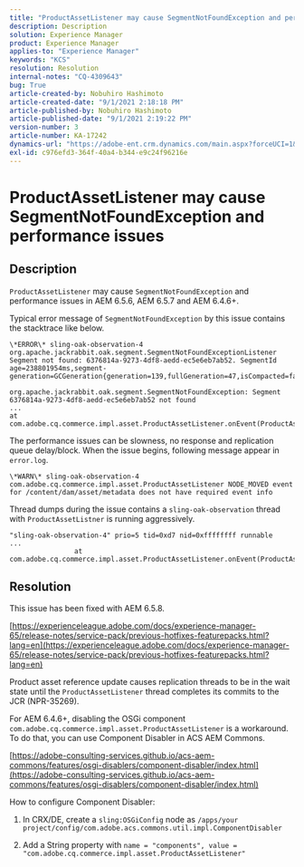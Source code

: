 ```yaml
---
title: "ProductAssetListener may cause SegmentNotFoundException and performance issues"
description: Description
solution: Experience Manager
product: Experience Manager
applies-to: "Experience Manager"
keywords: "KCS"
resolution: Resolution
internal-notes: "CQ-4309643"
bug: True
article-created-by: Nobuhiro Hashimoto
article-created-date: "9/1/2021 2:18:18 PM"
article-published-by: Nobuhiro Hashimoto
article-published-date: "9/1/2021 2:19:22 PM"
version-number: 3
article-number: KA-17242
dynamics-url: "https://adobe-ent.crm.dynamics.com/main.aspx?forceUCI=1&pagetype=entityrecord&etn=knowledgearticle&id=a27a3073-2f0b-ec11-b6e6-00224808dc0d"
exl-id: c976efd3-364f-40a4-b344-e9c24f96216e
---
```

# ProductAssetListener may cause SegmentNotFoundException and performance issues

## Description


`ProductAssetListener` may cause `SegmentNotFoundException` and performance issues in AEM 6.5.6, AEM 6.5.7 and AEM 6.4.6+.



Typical error message of `SegmentNotFoundException` by this issue contains the stacktrace like below.
```
\*ERROR\* sling-oak-observation-4 org.apache.jackrabbit.oak.segment.SegmentNotFoundExceptionListener
Segment not found: 6376814a-9273-4df8-aedd-ec5e6eb7ab52. SegmentId age=238801954ms,segment-generation=GCGeneration{generation=139,fullGeneration=47,isCompacted=false}

org.apache.jackrabbit.oak.segment.SegmentNotFoundException: Segment 6376814a-9273-4df8-aedd-ec5e6eb7ab52 not found
...
at com.adobe.cq.commerce.impl.asset.ProductAssetListener.onEvent(ProductAssetListener.java:153)
```


The performance issues can be slowness, no response and replication queue delay/block. When the issue begins, following message appear in `error.log`.
```
\*WARN\* sling-oak-observation-4 com.adobe.cq.commerce.impl.asset.ProductAssetListener NODE_MOVED event
for /content/dam/asset/metadata does not have required event info
```


Thread dumps during the issue contains a `sling-oak-observation` thread with `ProductAssetListner` is running aggressively.
```
"sling-oak-observation-4" prio=5 tid=0xd7 nid=0xffffffff runnable 
...
                at com.adobe.cq.commerce.impl.asset.ProductAssetListener.onEvent(ProductAssetListener.java:153)
```

## Resolution


This issue has been fixed with AEM 6.5.8.

[https://experienceleague.adobe.com/docs/experience-manager-65/release-notes/service-pack/previous-hotfixes-featurepacks.html?lang=en](https://experienceleague.adobe.com/docs/experience-manager-65/release-notes/service-pack/previous-hotfixes-featurepacks.html?lang=en)

Product asset reference update causes replication threads to be in the wait state until the `ProductAssetListener` thread completes its commits to the JCR (NPR-35269).



For AEM 6.4.6+, disabling the OSGi component `com.adobe.cq.commerce.impl.asset.ProductAssetListener` is a workaround. To do that, you can use Component Disabler in ACS AEM Commons.

[https://adobe-consulting-services.github.io/acs-aem-commons/features/osgi-disablers/component-disabler/index.html](https://adobe-consulting-services.github.io/acs-aem-commons/features/osgi-disablers/component-disabler/index.html)



How to configure Component Disabler:

1. In CRX/DE, create a `sling:OSGiConfig` node as `/apps/your project/config/com.adobe.acs.commons.util.impl.ComponentDisabler`

2. Add a String property with `name = "components", value =  "com.adobe.cq.commerce.impl.asset.ProductAssetListener"`
